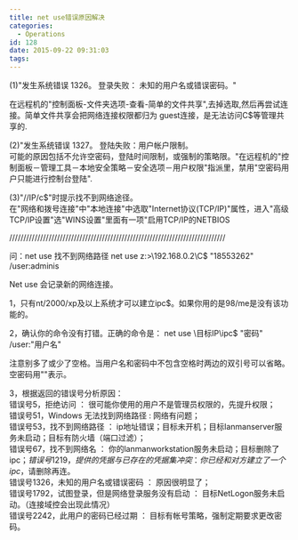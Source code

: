 ```yaml
---
title: net use错误原因解决
categories:
  - Operations
id: 128
date: 2015-09-22 09:31:03
tags:
---
```


(1)"发生系统错误 1326。 登录失败： 未知的用户名或错误密码。" 

在远程机的"控制面板-文件夹选项-查看-简单的文件共享",去掉选取,然后再尝试连接。简单文件共享会把网络连接权限都归为 guest连接，是无法访问C$等管理共享的. 

(2)"发生系统错误 1327。 登陆失败：用户帐户限制。  
可能的原因包括不允许空密码，登陆时间限制，或强制的策略限。"在远程机的"控制面板－管理工具－本地安全策略－安全选项－用户权限"指派里，禁用"空密码用户只能进行控制台登陆". 

(3)"//IP/c$"时提示找不到网络途径。  
在"网络和拨号连接"中"本地连接"中选取"Internet协议(TCP/IP)"属性，进入"高级TCP/IP设置"选"WINS设置"里面有一项"启用TCP/IP的NETBIOS

/////////////////////////////////////////////////////////////////////////////

问：net use 找不到网络路径 net use z:>\\192.168.0.2\C$ "18553262" /user:adminis

Net use 会记录新的网络连接。

1，只有nt/2000/xp及以上系统才可以建立ipc$。如果你用的是98/me是没有该功能的。 

2，确认你的命令没有打错。正确的命令是： net use \\目标IP\ipc$ "密码" /user:"用户名" 

注意别多了或少了空格。当用户名和密码中不包含空格时两边的双引号可以省略。空密码用""表示。 

3，根据返回的错误号分析原因：   
错误号5，拒绝访问 ： 很可能你使用的用户不是管理员权限的，先提升权限；   
错误号51，Windows 无法找到网络路径 : 网络有问题；   
错误号53，找不到网络路径 ： ip地址错误；目标未开机；目标lanmanserver服务未启动；目标有防火墙（端口过滤）；   
错误号67，找不到网络名 ： 你的lanmanworkstation服务未启动；目标删除了ipc$；   
错误号1219，提供的凭据与已存在的凭据集冲突 ： 你已经和对方建立了一个ipc$，请删除再连。   
错误号1326，未知的用户名或错误密码 ： 原因很明显了；   
错误号1792，试图登录，但是网络登录服务没有启动 ： 目标NetLogon服务未启动。（连接域控会出现此情况）   
错误号2242，此用户的密码已经过期 ： 目标有帐号策略，强制定期要求更改密码。
